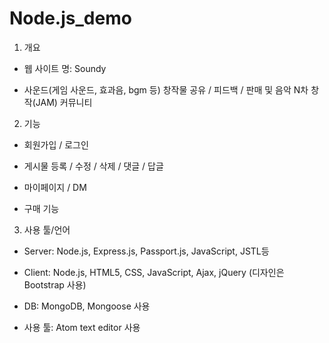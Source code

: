 # Node.js_demo
 1. 개요
- 웹 사이트 명: Soundy

- 사운드(게임 사운드, 효과음, bgm 등) 창작물 공유 / 피드백 / 판매 및 음악 N차 창작(JAM) 커뮤니티


2. 기능
- 회원가입 / 로그인

- 게시물 등록 / 수정 / 삭제 / 댓글 / 답글

- 마이페이지 / DM

- 구매 기능


3. 사용 툴/언어
- Server: Node.js, Express.js, Passport.js, JavaScript, JSTL등

- Client: Node.js, HTML5, CSS, JavaScript, Ajax, jQuery (디자인은 Bootstrap 사용)

- DB: MongoDB, Mongoose 사용

- 사용 툴: Atom text editor 사용
